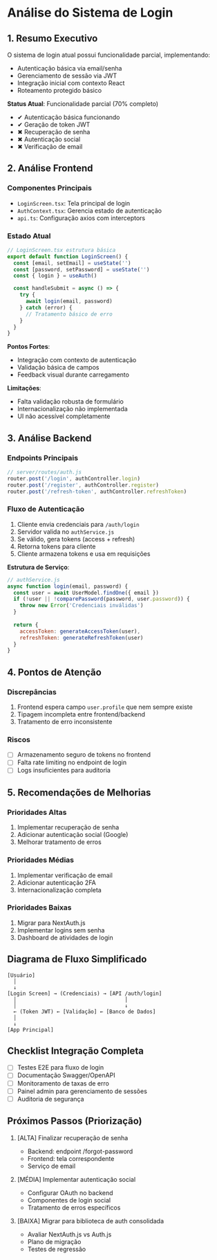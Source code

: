 # Análise do Sistema de Login

## 1. Resumo Executivo

O sistema de login atual possui funcionalidade parcial, implementando:
- Autenticação básica via email/senha
- Gerenciamento de sessão via JWT
- Integração inicial com contexto React
- Roteamento protegido básico

**Status Atual**: Funcionalidade parcial (70% completo)
- ✔ Autenticação básica funcionando
- ✔ Geração de token JWT
- ✖ Recuperação de senha
- ✖ Autenticação social
- ✖ Verificação de email

## 2. Análise Frontend

### Componentes Principais
- `LoginScreen.tsx`: Tela principal de login
- `AuthContext.tsx`: Gerencia estado de autenticação
- `api.ts`: Configuração axios com interceptors

### Estado Atual
```typescript
// LoginScreen.tsx estrutura básica
export default function LoginScreen() {
  const [email, setEmail] = useState('')
  const [password, setPassword] = useState('')
  const { login } = useAuth()

  const handleSubmit = async () => {
    try {
      await login(email, password)
    } catch (error) {
      // Tratamento básico de erro
    }
  }
}
```

**Pontos Fortes**:
- Integração com contexto de autenticação
- Validação básica de campos
- Feedback visual durante carregamento

**Limitações**:
- Falta validação robusta de formulário
- Internacionalização não implementada
- UI não acessível completamente

## 3. Análise Backend

### Endpoints Principais
```javascript
// server/routes/auth.js
router.post('/login', authController.login)
router.post('/register', authController.register)
router.post('/refresh-token', authController.refreshToken)
```

### Fluxo de Autenticação
1. Cliente envia credenciais para `/auth/login`
2. Servidor valida no `authService.js`
3. Se válido, gera tokens (access + refresh)
4. Retorna tokens para cliente
5. Cliente armazena tokens e usa em requisições

**Estrutura de Serviço**:
```javascript
// authService.js
async function login(email, password) {
  const user = await UserModel.findOne({ email })
  if (!user || !comparePassword(password, user.password)) {
    throw new Error('Credenciais inválidas')
  }
  
  return {
    accessToken: generateAccessToken(user),
    refreshToken: generateRefreshToken(user)
  }
}
```

## 4. Pontos de Atenção

### Discrepâncias
1. Frontend espera campo `user.profile` que nem sempre existe
2. Tipagem incompleta entre frontend/backend
3. Tratamento de erro inconsistente

### Riscos
- [ ] Armazenamento seguro de tokens no frontend
- [ ] Falta rate limiting no endpoint de login
- [ ] Logs insuficientes para auditoria

## 5. Recomendações de Melhorias

### Prioridades Altas
1. Implementar recuperação de senha
2. Adicionar autenticação social (Google)
3. Melhorar tratamento de erros

### Prioridades Médias
1. Implementar verificação de email
2. Adicionar autenticação 2FA
3. Internacionalização completa

### Prioridades Baixas
1. Migrar para NextAuth.js
2. Implementar logins sem senha
3. Dashboard de atividades de login

## Diagrama de Fluxo Simplificado

```text
[Usuário]
  │
  ↓
[Login Screen] → (Credenciais) → [API /auth/login]
  │                                   │
  │                                   ↓
  ← (Token JWT) ← [Validação] ← [Banco de Dados]
  │
  ↓
[App Principal]
```

## Checklist Integração Completa

- [ ] Testes E2E para fluxo de login
- [ ] Documentação Swagger/OpenAPI
- [ ] Monitoramento de taxas de erro
- [ ] Painel admin para gerenciamento de sessões
- [ ] Auditoria de segurança

## Próximos Passos (Priorização)

1. [ALTA] Finalizar recuperação de senha
   - Backend: endpoint /forgot-password
   - Frontend: tela correspondente
   - Serviço de email

2. [MÉDIA] Implementar autenticação social
   - Configurar OAuth no backend
   - Componentes de login social
   - Tratamento de erros específicos

3. [BAIXA] Migrar para biblioteca de auth consolidada
   - Avaliar NextAuth.js vs Auth.js
   - Plano de migração
   - Testes de regressão